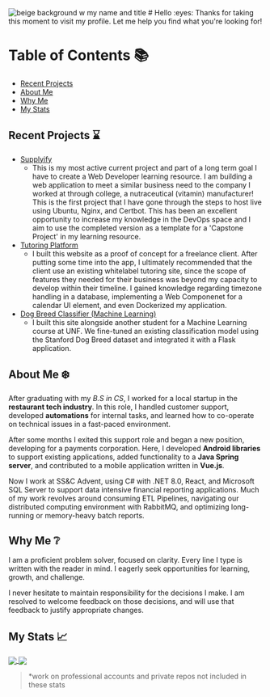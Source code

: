 <img src="https://drive.google.com/uc?id=1Q7woSjqgrTQB13f6G3Z39zx87Spv9B2S" alt="beige background w my name and title"/>
# Hello :eyes:
Thanks for taking this moment to visit my profile. Let me help you find what you're looking for!

# Table of Contents :books:
- [Recent Projects](#recent-projects)
- [About Me](#about-me)
- [Why Me](#why-me)
- [My Stats](#my-stats)
<!-- - [My Links](#my-links) -->


<a name="recent-projects"></a>
## Recent Projects :hourglass:

<!-- maybe there is a prettier way to embed here? -->
- [Supplyify](https://github.com/ethancloin/supplyify)
  - This is my most active current project and part of a long term goal I have to create a Web Developer learning resource. I am building a web application to meet a similar business need to the company I worked at through college, a nutraceutical (vitamin) manufacturer! This is the first project that I have gone through the steps to host live using Ubuntu, Nginx, and Certbot. This has been an excellent opportunity to increase my knowledge in the DevOps space and I aim to use the completed version as a template for a 'Capstone Project' in my learning resource.
- [Tutoring Platform](https://github.com/EthanCloin/giron-tutoring-poc)
  - I built this website as a proof of concept for a freelance client. After putting some time into the app, I ultimately recommended that the client use an existing whitelabel tutoring site, since the scope of features they needed for their business was beyond my capacity to develop within their timeline. I gained knowledge regarding timezone handling in a database, implementing a Web Componenet for a calendar UI element, and even Dockerized my application. 
- [Dog Breed Classifier (Machine Learning)](https://github.com/ethancloin/adoption-blurb-generator)
  - I built this site alongside another student for a Machine Learning course at UNF. We fine-tuned an existing classification model using the Stanford Dog Breed dataset and integrated it with a Flask application. 


<a name="about-me"></a>
## About Me :snowflake:
After graduating with my *B.S in CS*, I worked for a local startup in the **restaurant tech industry**. 
In this role, I handled customer support, developed **automations** for internal tasks, and learned how to co-operate on technical issues in a fast-paced environment.

After some months I exited this support role and began a new position, developing for a payments corporation.
Here, I developed **Android libraries** to support existing applications, added functionality to a **Java Spring server**, and contributed to a mobile application written in **Vue.js**. 

Now I work at SS&C Advent, using C# with .NET 8.0, React, and Microsoft SQL Server to support data intensive financial reporting applications. Much of my work revolves around consuming ETL Pipelines, navigating our distributed computing environment with RabbitMQ, and optimizing long-running or memory-heavy batch reports.

<a name="why-me"></a>
## Why Me :grey_question:

I am a proficient problem solver, focused on clarity. Every line I type is written with the reader in mind. I eagerly seek opportunities for learning, growth, and challenge. 

I never hesitate to maintain responsibility for the decisions I make. I am resolved to welcome feedback on those decisions, and will use that feedback to justify appropriate changes.


<a name="my-stats"></a>
## My Stats :chart_with_upwards_trend:

<section>
  <a href="https://github.com/anuraghazra/github-readme-stats">
    <img align="center" src="https://github-readme-stats.vercel.app/api?username=ethancloin&theme=tokyonight&show_icons=true&layout=compact" />
  </a>
  
  <a href="https://github.com/anuraghazra/convoychat">
    <img align="center" src="https://github-readme-stats.vercel.app/api/top-langs/?username=ethancloin&theme=tokyonight&layout=compact" />
  </a>
</section>

> *work on professional accounts and private repos not included in these stats

